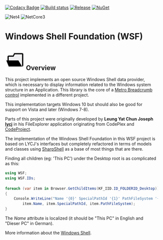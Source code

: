 [![Codacy Badge](https://api.codacy.com/project/badge/Grade/b9b51d88782a414e89105bd2efe4ca03)](https://app.codacy.com/app/Dirkster99/WSF?utm_source=github.com&utm_medium=referral&utm_content=Dirkster99/WSF&utm_campaign=Badge_Grade_Dashboard)
[![Build status](https://ci.appveyor.com/api/projects/status/i17iks30rv2xh5gg?svg=true)](https://ci.appveyor.com/project/Dirkster99/wsf)
[![Release](https://img.shields.io/github/release/Dirkster99/WSF.svg)](https://github.com/Dirkster99/WSF/releases/latest)
[![NuGet](https://img.shields.io/nuget/dt/Dirkster.WSF.svg)](http://nuget.org/packages/Dirkster.WSF)

![Net4](https://badgen.net/badge/Framework/.Net&nbsp;4/blue) ![NetCore3](https://badgen.net/badge/Framework/NetCore&nbsp;3/blue)

# Windows Shell Foundation (WSF)

<h2><img src="https://github.com/Dirkster99/WSF/blob/master/ProjectIcon.png?raw=true" height="64"/>&nbsp;Overview</h2>

This project implements an open source Windows Shell data provider,
which is necessary to display information related to the Windows system structure
in an Application. This library is the core of a [Metro Breadcrumb control](https://github.com/Dirkster99/bm)
implemented in a different project.

This implementation targets Windows 10 but should also be good for support on Vista and later (Windows 7-8).

Parts of this project were originally developed by <b>Leung Yat Chun Joseph <a href="https://github.com/lycj">lycj</a></b>
in his FileExplorer application originating from CodePlex and <a href="https://www.codeproject.com/Members/Fainx">CodeProject</a>.

The implementation of the Windows Shell Foundation in this WSF project is based on LYCJ's interfaces
but completely refactored in terms of models and classes using [SharpShell](https://github.com/dwmkerr/sharpshell)
as a base of most things that are there.

Finding all children (eg: 'This PC') under the Desktop root is as complicated as this:

```C#
using WSF;
using WSF.IDs;

foreach (var item in Browser.GetChildItems(KF_IID.ID_FOLDERID_Desktop))
{
    Console.WriteLine("Name '{0}' SpecialPathId '{1}' PathFileSystem '{2}'",
        item.Name, item.SpecialPathId, item.PathFileSystem);
}
```

The *Name* attribute is localized (it should be &quot;This PC&quot; in English and &quot;Dieser PC&quot; in German).

More information about the [Windows Shell](https://msdn.microsoft.com/de-de/library/windows/desktop/bb773177.aspx).
